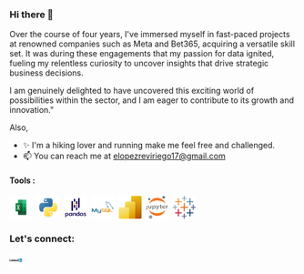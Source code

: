 ### Hi there 👋

Over the course of four years, I've immersed myself in fast-paced projects at renowned companies such as Meta and Bet365, acquiring a versatile skill set. It was during these engagements that my passion for data ignited, fueling my relentless curiosity to uncover insights that drive strategic business decisions.

I am genuinely delighted to have uncovered this exciting world of possibilities within the sector, and I am eager to contribute to its growth and innovation."


Also,
- ✨ I'm a hiking lover and running make me feel free and challenged.
- 📫 You can reach me at elopezreviriego17@gmail.com

#### Tools :

<p>
<img src="https://github.com/EmiliaLopez/EmiliaLopez/blob/main/Images/Microsoft-Excel-logo-2.png" title="Sheets"  alt="Sheets" width="40" height="40"/>&nbsp;
<img src="https://github.com/EmiliaLopez/EmiliaLopez/blob/main/Images/python-original.svg" title="Python" alt="Python" width="40" height="40"/>&nbsp;
<img src="https://github.com/EmiliaLopez/EmiliaLopez/blob/main/Images/pandas-original-wordmark.svg" title="Pandas" alt="Pandas" width="40" height="40"/>&nbsp;
<img src="https://github.com/EmiliaLopez/EmiliaLopez/blob/main/Images/mysql-original-wordmark.svg" title="MySQL"  alt="MySQL" width="40" height="40"/>&nbsp;
<img src="https://github.com/EmiliaLopez/EmiliaLopez/blob/main/Images/Power-BI.png" title="Tableau"  alt="Tableau" width="40" height="40"/>&nbsp;
<img src="https://github.com/EmiliaLopez/EmiliaLopez/blob/main/Images/jupyter-original-wordmark.svg" title="Tableau"  alt="Tableau" width="40" height="40"/>&nbsp;
  <img src="https://github.com/EmiliaLopez/EmiliaLopez/blob/main/Images/tableau-software.svg" title="Tableau"  alt="Tableau" width="40" height="40"/>&nbsp;
</p>

### Let's connect:

[<img align="left"  width="22px" src="https://github.com/EmiliaLopez/EmiliaLopez/blob/main/Images/linkedin-original-wordmark.svg" />](https://www.linkedin.com/in/emilia-l%C3%B3pez-reviriego/)
